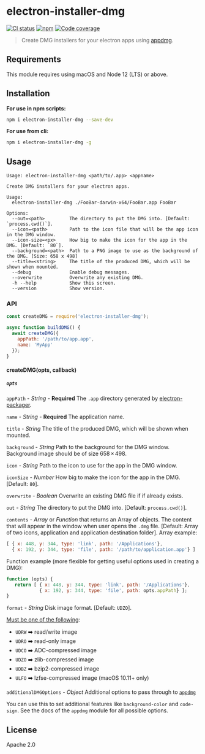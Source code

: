# electron-installer-dmg

[![CI status][actions_img]][actions_url]
[![npm][npm_img]][npm_url]
[![Code coverage](https://codecov.io/gh/electron-userland/electron-installer-dmg/branch/main/graph/badge.svg?token=xtM3VTig9I)](https://codecov.io/gh/electron-userland/electron-installer-dmg)

> Create DMG installers for your electron apps using [appdmg][appdmg].

## Requirements

This module requires using macOS and Node 12 (LTS) or above.

## Installation

**For use in npm scripts:**
```bash
npm i electron-installer-dmg --save-dev
```

**For use from cli:**
```bash
npm i electron-installer-dmg -g
```

## Usage

```
Usage: electron-installer-dmg <path/to/.app> <appname>

Create DMG installers for your electron apps.

Usage:
  electron-installer-dmg ./FooBar-darwin-x64/FooBar.app FooBar

Options:
  --out=<path>         The directory to put the DMG into. [Default: `process.cwd()`].
  --icon=<path>        Path to the icon file that will be the app icon in the DMG window.
  --icon-size=<px>     How big to make the icon for the app in the DMG. [Default: `80`].
  --background=<path>  Path to a PNG image to use as the background of the DMG. [Size: 658 x 498]
  --title=<string>     The title of the produced DMG, which will be shown when mounted.
  --debug              Enable debug messages.
  --overwrite          Overwrite any existing DMG.
  -h --help            Show this screen.
  --version            Show version.
```

### API

```javascript
const createDMG = require('electron-installer-dmg');

async function buildDMG() {
  await createDMG({
    appPath: '/path/to/app.app',
    name: 'MyApp'
  });
}
```
#### createDMG(opts, callback)

##### `opts`

`appPath` - *String* - **Required**
The `.app` directory generated by [electron-packager][electron-packager].

`name` - *String* - **Required**
The application name.

`title` - *String*
The title of the produced DMG, which will be shown when mounted.

`background` - *String*
Path to the background for the DMG window. Background image should be of size 658 × 498.

`icon` - *String*
Path to the icon to use for the app in the DMG window.

`iconSize` - *Number*
How big to make the icon for the app in the DMG. [Default: `80`].

`overwrite` - *Boolean*
Overwrite an existing DMG file if if already exists.

`out` - *String*
The directory to put the DMG into. [Default: `process.cwd()`].

`contents` - *Array* or *Function* that returns an Array of objects.
The content that will appear in the window when user opens the `.dmg` file.
[Default: Array of two icons, application and application destination folder].
Array example:
```javascript
[ { x: 448, y: 344, type: 'link', path: '/Applications'},
  { x: 192, y: 344, type: 'file', path: '/path/to/application.app'} ]
```
Function example (more flexible for getting useful options used in creating a DMG):
```javascript
function (opts) {
   return [ { x: 448, y: 344, type: 'link', path: '/Applications'},
            { x: 192, y: 344, type: 'file', path: opts.appPath} ];
}
```

`format` - *String*
Disk image format. [Default: `UDZO`].

[Must be one of the following][spec]:

- `UDRW` :arrow_right: read/write image
- `UDRO` :arrow_right: read-only image
- `UDCO` :arrow_right: ADC-compressed image
- `UDZO` :arrow_right: zlib-compressed image
- `UDBZ` :arrow_right: bzip2-compressed image
- `ULFO` :arrow_right: lzfse-compressed image (macOS 10.11+ only)

`additionalDMGOptions` - *Object*
Additional options to pass through to [`appdmg`](https://npm.im/appdmg)

You can use this to set additional features like `background-color` and
`code-sign`.  See the docs of the `appdmg` module for all possible options.

## License

Apache 2.0

[actions_img]: https://github.com/electron-userland/electron-installer-dmg/actions/workflows/ci.yml/badge.svg
[actions_url]: https://github.com/electron-userland/electron-installer-dmg/actions/workflows/ci.yml
[npm_img]: https://img.shields.io/npm/v/electron-installer-dmg.svg
[npm_url]: https://npm.im/electron-installer-dmg
[electron-packager]: https://github.com/electron/electron-packager
[appdmg]: https://github.com/LinusU/node-appdmg
[spec]: https://github.com/LinusU/node-appdmg#specification
